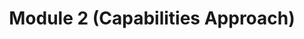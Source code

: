 ---
layout: default
title: Module 2 (Capabilities Approach)
parent: Assignments
ref: "assignments#module-2-capabilities-approach"
nav_order: 3
---